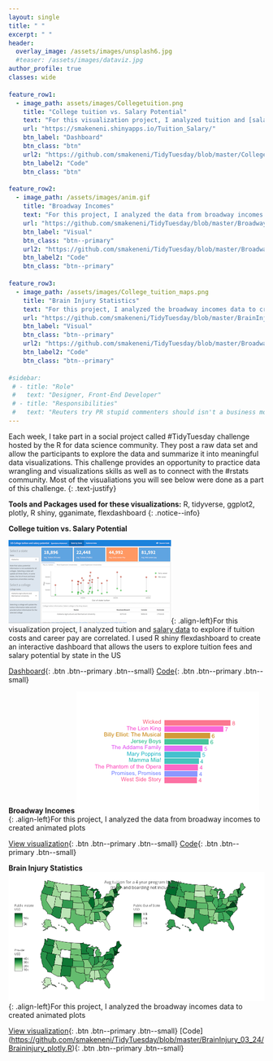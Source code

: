 ```yaml
---
layout: single
title: " "
excerpt: " "
header:
  overlay_image: /assets/images/unsplash6.jpg
  #teaser: /assets/images/dataviz.jpg
author_profile: true  
classes: wide 

feature_row1:
  - image_path: assets/images/Collegetuition.png
    title: "College tuition vs. Salary Potential"
    text: "For this visualization project, I analyzed tuition and [salary data](https://github.com/smakeneni/TidyTuesday/blob/master/College_tuition_03_011/Tuition_Salary.Rmd) to explore if tuition costs and career pay are correlated. I used R shiny flexdashboard to create an interactive dashboard that allows the users to explore tuition fees and salary potential by state in the US"
    url: "https://smakeneni.shinyapps.io/Tuition_Salary/" 
    btn_label: "Dashboard"
    btn_class: "btn"
    url2: "https://github.com/smakeneni/TidyTuesday/blob/master/College_tuition_03_011/Tuition_Salary.Rmd"
    btn_label2: "Code"
    btn_class: "btn"
           
feature_row2:
  - image_path: /assets/images/anim.gif
    title: "Broadway Incomes"
    text: "For this project, I analyzed the data from broadway incomes to created animated plots"
    url: "https://github.com/smakeneni/TidyTuesday/blob/master/Broadway/Animatedplot.R"
    btn_label: "Visual"
    btn_class: "btn--primary"
    url2: "https://github.com/smakeneni/TidyTuesday/blob/master/Broadway/Animatedplot.R"
    btn_label2: "Code"
    btn_class: "btn--primary" 
    
feature_row3:
  - image_path: /assets/images/College_tuition_maps.png
    title: "Brain Injury Statistics"
    text: "For this project, I analyzed the broadway incomes data to created animated plots"
    url: "https://github.com/smakeneni/TidyTuesday/blob/master/BrainInjury_03_24/Braininjury_plotly.R"
    btn_label: "Visual"
    btn_class: "btn--primary"
    url2: "https://github.com/smakeneni/TidyTuesday/blob/master/Broadway/Animatedplot.R"
    btn_label2: "Code"
    btn_class: "btn--primary" 

#sidebar:
 # - title: "Role"
 #   text: "Designer, Front-End Developer"
 # - title: "Responsibilities"
 #   text: "Reuters try PR stupid commenters should isn't a business model"
--- 
```


Each week, I take part in a social project called #TidyTuesday challenge hosted by the R for data science community. They post a raw data set and allow the participants to explore the data and summarize it into meaningful data visualizations. This challenge provides an opportunity to practice data wrangling and visualizations skills as well as to connect with the #rstats community. Most of the visualiations you will see below were done as a part of this challenge.
{: .text-justify}

**Tools and Packages used for these visualizations:**  R, tidyverse, ggplot2, plotly, R shiny, gganimate, flexdashboard
{: .notice--info}

**College tuition vs. Salary Potential**

![image-left](/assets/images/Collegetuition.png){: .align-left}For this visualization project, I analyzed tuition and [salary data](https://github.com/smakeneni/TidyTuesday/blob/master/College_tuition_03_011/Tuition_Salary.Rmd) to explore if tuition costs and career pay are correlated. I used R shiny flexdashboard to create an interactive dashboard that allows the users to explore tuition fees and salary potential by state in the US

[Dashboard](https://smakeneni.shinyapps.io/Tuition_Salary/){: .btn .btn--primary .btn--small}  [Code](https://github.com/smakeneni/TidyTuesday/blob/master/College_tuition_03_011/Tuition_Salary.Rmd){: .btn .btn--primary .btn--small}

**Broadway Incomes**
![image-left](/assets/images/broadway.gif){: .align-left}For this project, I analyzed the data from broadway incomes to created animated plots

[View visualization](https://github.com/smakeneni/TidyTuesday/blob/master/Broadway/Animatedplot.R){: .btn .btn--primary .btn--small}    [Code](https://github.com/smakeneni/TidyTuesday/blob/master/Broadway/Animatedplot.R){: .btn .btn--primary .btn--small}

**Brain Injury Statistics**
![image-left](/assets/images/College_tuition_maps.png){: .align-left}For this project, I analyzed the broadway incomes data to created animated plots

[View visualization](https://github.com/smakeneni/TidyTuesday/blob/master/BrainInjury_03_24/Braininjury_plotly.R){: .btn .btn--primary .btn--small}  [Code] (https://github.com/smakeneni/TidyTuesday/blob/master/BrainInjury_03_24/Braininjury_plotly.R){: .btn .btn--primary .btn--small} 
